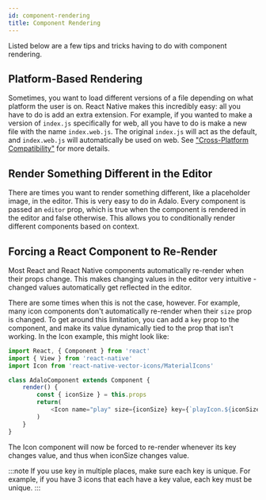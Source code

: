 ```yaml
---
id: component-rendering
title: Component Rendering
---
```


Listed below are a few tips and tricks having to do with component rendering.

## Platform-Based Rendering

Sometimes, you want to load different versions of a file depending on what platform the user is on. React Native makes this incredibly easy: all you have to do is add an extra extension. For example, if you wanted to make a version of `index.js` specifically for web, all you have to do is make a new file with the name `index.web.js`. The original `index.js` will act as the default, and `index.web.js` will automatically be used on web. See ["Cross-Platform Compatibility"](/docs/workflow/cross-platform) for more details.

## Render Something Different in the Editor

There are times you want to render something different, like a placeholder image, in the editor. This is very easy to do in Adalo. Every component is passed an `editor` prop, which is true when the component is rendered in the editor and false otherwise. This allows you to conditionally render different components based on context.

## Forcing a React Component to Re-Render

Most React and React Native components automatically re-render when their props change. This makes changing values in the editor very intuitive - changed values automatically get reflected in the editor.

There are some times when this is not the case, however. For example, many icon components don't automatically re-render when their `size` prop is changed. To get around this limitation, you can add a `key` prop to the component, and make its value dynamically tied to the prop that isn't working. In the Icon example, this might look like:

```javascript
import React, { Component } from 'react'
import { View } from 'react-native'
import Icon from 'react-native-vector-icons/MaterialIcons'

class AdaloComponent extends Component {
    render() {
        const { iconSize } = this.props
        return(
            <Icon name="play" size={iconSize} key={`playIcon.${iconSize}`}>
        )
    }
}
```

The Icon component will now be forced to re-render whenever its key changes value, and thus when iconSize changes value.

:::note
If you use key in multiple places, make sure each key is unique. For example, if you have 3 icons that each have a key value, each key must be unique.
:::
